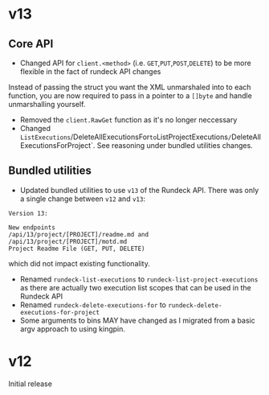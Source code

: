 # v13
## Core API
- Changed API for `client.<method>` (i.e. `GET`,`PUT`,`POST`,`DELETE`) to be more flexible in the fact of rundeck API changes

Instead of passing the struct you want the XML unmarshaled into to each function, you are now required to pass in a pointer to a `[]byte` and handle unmarshalling yourself. 

- Removed the `client.RawGet` function as it's no longer neccessary
- Changed `ListExecutions`/DeleteAllExecutionsFor` to `ListProjectExecutions`/`DeleteAllExecutionsForProject`. See reasoning under bundled utilities changes.
## Bundled utilities
- Updated bundled utilities to use `v13` of the Rundeck API. There was only a single change between `v12` and `v13`:

```
Version 13:

New endpoints
/api/13/project/[PROJECT]/readme.md and /api/13/project/[PROJECT]/motd.md
Project Readme File (GET, PUT, DELETE)
```

which did not impact existing functionality.

- Renamed `rundeck-list-executions` to `rundeck-list-project-executions` as there are actually two execution list scopes that can be used in the Rundeck API
- Renamed `rundeck-delete-executions-for` to `rundeck-delete-executions-for-project`
- Some arguments to bins MAY have changed as I migrated from a basic argv approach to using kingpin.

# v12
Initial release
